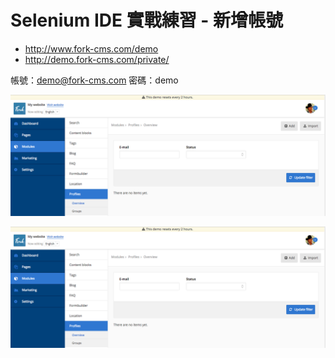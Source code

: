 # Selenium IDE 實戰練習 - 新增帳號

* <http://www.fork-cms.com/demo>
* <http://demo.fork-cms.com/private/>

帳號：demo@fork-cms.com
密碼：demo

![](assets/ex02_01.png)

![](assets/ex02_01.png)
